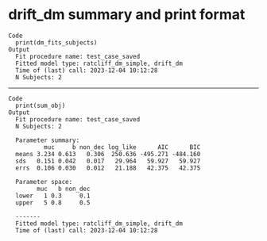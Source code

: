 # drift_dm summary and print format

    Code
      print(dm_fits_subjects)
    Output
      Fit procedure name: test_case_saved
      Fitted model type: ratcliff_dm_simple, drift_dm
      Time of (last) call: 2023-12-04 10:12:28
      N Subjects: 2

---

    Code
      print(sum_obj)
    Output
      Fit procedure name: test_case_saved
      N Subjects: 2 
      
      Parameter summary:
              muc     b non_dec log_like      AIC      BIC
      means 3.234 0.613   0.306  250.636 -495.271 -484.160
      sds   0.151 0.042   0.017   29.964   59.927   59.927
      errs  0.106 0.030   0.012   21.188   42.375   42.375
      
      Parameter space:
            muc   b non_dec
      lower   1 0.3     0.1
      upper   5 0.8     0.5
      
      -------
      Fitted model type: ratcliff_dm_simple, drift_dm
      Time of (last) call: 2023-12-04 10:12:28

